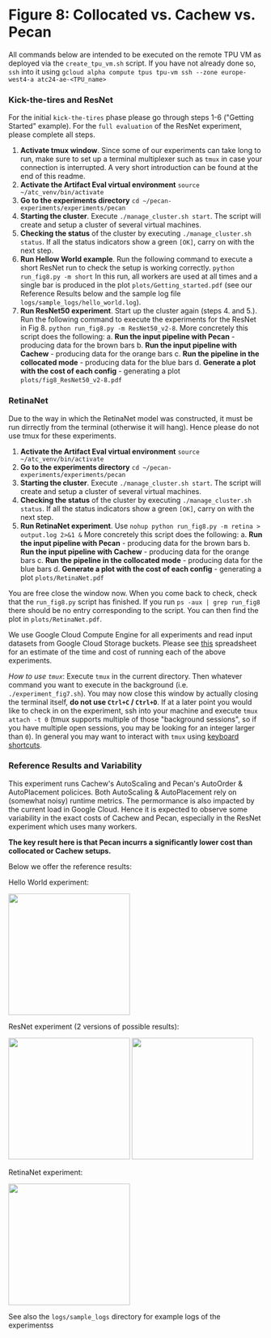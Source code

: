 Figure 8: Collocated vs. Cachew vs. Pecan
=======

All commands below are intended to be executed on the remote TPU VM as deployed via the `create_tpu_vm.sh` script. If you have not already done so, `ssh` into it using `gcloud alpha compute tpus tpu-vm ssh --zone europe-west4-a atc24-ae-<TPU_name>`

### Kick-the-tires and ResNet

For the initial `kick-the-tires` phase please go through steps 1-6 ("Getting Started" example). For the `full evaluation` of the ResNet experiment, please complete all steps.

1. **Activate tmux window**. Since some of our experiments can take long to run, make sure to set up a terminal multiplexer such as `tmux` in case your connection is interrupted. A very short introduction can be found at the end of this readme.
2. **Activate the Artifact Eval virtual environment** `source ~/atc_venv/bin/activate`
3. **Go to the experiments directory** `cd ~/pecan-experiments/experiments/pecan`
4. **Starting the cluster**. Execute `./manage_cluster.sh start`. The script will create and setup a cluster of several virtual machines.
5. **Checking the status** of the cluster by executing `./manage_cluster.sh status`. If all the status indicators show a green `[OK]`, carry on with the next step.
6. **Run Hellow World example**. Run the following command to execute a short ResNet run to check the setup is working correctly. `python run_fig8.py -m short` In this run, all workers are used at all times and a single bar is produced in the plot `plots/Getting_started.pdf` (see our Reference Results below and the sample log file `logs/sample_logs/hello_world.log`).
7. **Run ResNet50 experiment**. Start up the cluster again (steps 4. and 5.). Run the following command to execute the experiments for the ResNet in Fig 8. `python run_fig8.py -m ResNet50_v2-8`. More concretely this script does the following:
    a. **Run the input pipeline with Pecan** - producing data for the brown bars
    b. **Run the input pipeline with Cachew** - producing data for the orange bars
    c. **Run the pipeline in the collocated mode** - producing data for the blue bars
    d. **Generate a plot with the cost of each config** - generating a plot `plots/fig8_ResNet50_v2-8.pdf`

### RetinaNet

Due to the way in which the RetinaNet model was constructed, it must be run dirrectly from the terminal (otherwise it will hang). Hence please do not use tmux for these experiments.

1. **Activate the Artifact Eval virtual environment** `source ~/atc_venv/bin/activate`
2. **Go to the experiments directory** `cd ~/pecan-experiments/experiments/pecan`
3. **Starting the cluster**. Execute `./manage_cluster.sh start`. The script will create and setup a cluster of several virtual machines.
4. **Checking the status** of the cluster by executing `./manage_cluster.sh status`. If all the status indicators show a green `[OK]`, carry on with the next step.
5. **Run RetinaNet experiment**. Use `nohup python run_fig8.py -m retina > output.log 2>&1 &` More concretely this script does the following:
    a. **Run the input pipeline with Pecan** - producing data for the brown bars
    b. **Run the input pipeline with Cachew** - producing data for the orange bars
    c. **Run the pipeline in the collocated mode** - producing data for the blue bars
    d. **Generate a plot with the cost of each config** - generating a plot `plots/RetinaNet.pdf`

You are free close the window now. When you come back to check, check that the `run_fig8.py` script has finished. If you run `ps -aux | grep run_fig8` there should be no entry corresponding to the script. You can then find the plot in `plots/RetinaNet.pdf`.

We use Google Cloud Compute Engine for all experiments and read input datasets from Google Cloud Storage buckets. Please see [this](https://docs.google.com/spreadsheets/d/1iwkurV_3AxQ7a_KcKKhgDBbO5r0rSQZxcjTqwgxE9Mg/edit?usp=sharing) spreadsheet for an estimate of the time and cost of running each of the above experiments.

*How to use `tmux`*: Execute `tmux` in the current directory. Then whatever command you want to execute in the background (i.e. `./experiment_fig7.sh`). You may now close this window by actually closing the terminal itself, **do not use `Ctrl+C` / `Ctrl+D`**. If at a later point you would like to check in on the experiment, ssh into your machine and execute `tmux attach -t 0` (tmux supports multiple of those "background sessions", so if you have multiple open sessions, you may be looking for an integer larger than `0`). In general you may want to interact with `tmux` using [keyboard shortcuts](https://gist.github.com/MohamedAlaa/2961058).

### Reference Results and Variability

This experiment runs Cachew's AutoScaling and Pecan's AutoOrder & AutoPlacement policices. Both AutoScaling & AutoPlacement rely on (somewhat noisy) runtime metrics. The permormance is also impacted by the current load in Google Cloud. Hence it is expected to observe some variability in the exact costs of Cachew and Pecan, especially in the ResNet experiment which uses many workers.

**The key result here is that Pecan incurrs a significantly lower cost than collocated or Cachew setups.**

Below we offer the reference results:

Hello World experiment:

<img src="../pecan/plots/sample_plots/Getting_started.jpg" height=240/>

ResNet experiment (2 versions of possible results):

<img src="../pecan/plots/sample_plots/fig8_ResNet50_v2-8.jpg" height=240/>

<img src="../pecan/plots/sample_plots/fig8_ResNet50_v2-8_2.jpg" height=240/>

RetinaNet experiment:

<img src="../pecan/plots/sample_plots/fig8_RetinaNet.jpg" height=240/>

See also the `logs/sample_logs` directory for example logs of the experimentss
